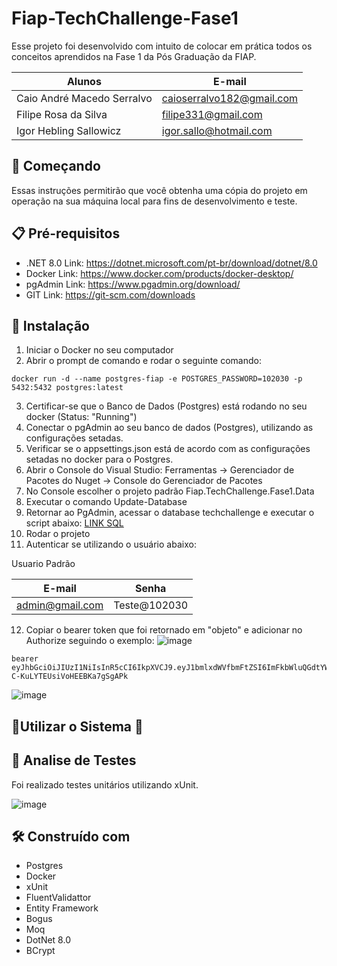 # Fiap-TechChallenge-Fase1
Esse projeto foi desenvolvido com intuito de colocar em prática todos os conceitos aprendidos na Fase 1 da Pós Graduação da FIAP.

|Alunos| E-mail|
|------|-------|
|Caio André Macedo Serralvo|caioserralvo182@gmail.com|
|Filipe Rosa da Silva|filipe331@gmail.com|
|Igor Hebling Sallowicz|igor.sallo@hotmail.com|

## 🚀 Começando
Essas instruções permitirão que você obtenha uma cópia do projeto em operação na sua máquina local para fins de desenvolvimento e teste.

## 📋 Pré-requisitos
- .NET 8.0 Link: https://dotnet.microsoft.com/pt-br/download/dotnet/8.0
- Docker Link: https://www.docker.com/products/docker-desktop/
- pgAdmin Link: https://www.pgadmin.org/download/
- GIT Link: https://git-scm.com/downloads

## 🔧 Instalação
1. Iniciar o Docker no seu computador
2. Abrir o prompt de comando e rodar o seguinte comando:
~~~docker
docker run -d --name postgres-fiap -e POSTGRES_PASSWORD=102030 -p 5432:5432 postgres:latest
~~~
3. Certificar-se que o Banco de Dados (Postgres) está rodando no seu docker (Status: "Running")
4. Conectar o pgAdmin ao seu banco de dados (Postgres), utilizando as configurações setadas.
5. Verificar se o appsettings.json está de acordo com as configurações setadas no docker para o Postgres.
6. Abrir o Console do Visual Studio: Ferramentas -> Gerenciador de Pacotes do Nuget -> Console do Gerenciador de Pacotes
7. No Console escolher o projeto padrão Fiap.TechChallenge.Fase1.Data
8. Executar o comando Update-Database
9. Retornar ao PgAdmin, acessar o database techchallenge e executar o script abaixo:
[LINK SQL](https://docs.google.com/document/d/1vkQQdI2xsJpesB9wrRecEG6BuwqpeIeFEeA5YF4bQf8/edit?usp=sharing)
10. Rodar o projeto
11. Autenticar se utilizando o usuário abaixo:

Usuario Padrão <br/>

|E-mail| Senha|
|------|-------|
|admin@gmail.com|Teste@102030|

12. Copiar o bearer token que foi retornado em "objeto" e adicionar no Authorize seguindo o exemplo:
![image](https://github.com/Dragondrax/Fiap-TechChallenge-Fase1/assets/18292105/b92dca04-5f63-48d7-aae4-d33a01127166)
~~~
bearer eyJhbGciOiJIUzI1NiIsInR5cCI6IkpXVCJ9.eyJ1bmlxdWVfbmFtZSI6ImFkbWluQGdtYWlsLmNvbSIsIm5iZiI6MTcxNjg2MTI2NCwiZXhwIjoxNzE2ODkwMDY0LCJpYXQiOjE3MTY4NjEyNjR9.vLwIWPVX52Q6dgSq-C-KuLYTEUsiVoHEEBKa7gSgAPk
~~~

![image](https://github.com/Dragondrax/Fiap-TechChallenge-Fase1/assets/18292105/dcce9941-6636-4bbc-b8ac-8ae6315c3188)

## 🚀Utilizar o Sistema 🚀

## 🔩 Analise de Testes
Foi realizado testes unitários utilizando xUnit.

![image](https://github.com/Dragondrax/Fiap-TechChallenge-Fase1/assets/18292105/25ace85c-8689-4531-9cce-081667e40884)


## 🛠️ Construído com
- Postgres
- Docker
- xUnit
- FluentValidattor
- Entity Framework
- Bogus
- Moq
- DotNet 8.0
- BCrypt
